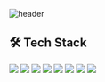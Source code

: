 ![header](https://capsule-render.vercel.app/api?type=waving&color=5b5b5b&height=300&section=header&text=Shoot%20for%20the%20Moon%20🌕&fontSize=60&desc=At%20least,%20it'll%20remain%20as%20a%20Star%20✨&descSize=30&descAlignY=65&fontColor=ffffff)

## 🛠 Tech Stack
<img src="https://img.shields.io/badge/-HTML5-E34F26?style=flat&logo=HTML5&logoColor=white"/>
<img src="https://img.shields.io/badge/-CSS3-1572B6?style=flat&logo=CSS3&logoColor=white"/>
<img src="https://img.shields.io/badge/-Python-3776AB?style=flat&logo=Python&logoColor=white"/>
<img src="https://img.shields.io/badge/-JavaScript-F7DF1E?style=flat&logo=JavaScript&logoColor=white"/>
<img src="https://img.shields.io/badge/-Django-092E20?style=flat&logo=Django">
<img src="https://img.shields.io/badge/-Node.js-339933?style=flat&logo=Node.js">
<img src="https://img.shields.io/badge/-MySQL-4479A1?style=flat&logo=MySQL">
<img src="https://img.shields.io/badge/-Amazon%20AWS-232F3E?style=flat&logo=Amazon%20AWS">
